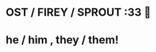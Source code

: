 
# OST / FIREY / SPROUT :33 🍓
# he / him , they / them!
<!--
# He / They
Here are some ideas to get you started



